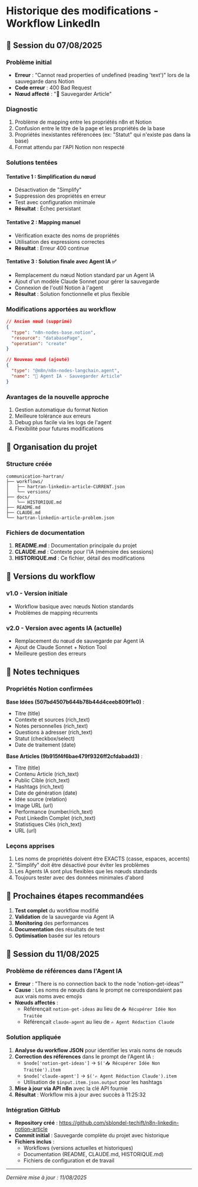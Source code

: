 # Historique des modifications - Workflow LinkedIn

## 📅 Session du 07/08/2025

### Problème initial
- **Erreur** : "Cannot read properties of undefined (reading 'text')" lors de la sauvegarde dans Notion
- **Code erreur** : 400 Bad Request
- **Nœud affecté** : "💾 Sauvegarder Article"

### Diagnostic
1. Problème de mapping entre les propriétés n8n et Notion
2. Confusion entre le titre de la page et les propriétés de la base
3. Propriétés inexistantes référencées (ex: "Statut" qui n'existe pas dans la base)
4. Format attendu par l'API Notion non respecté

### Solutions tentées

#### Tentative 1 : Simplification du nœud
- Désactivation de "Simplify"
- Suppression des propriétés en erreur
- Test avec configuration minimale
- **Résultat** : Échec persistant

#### Tentative 2 : Mapping manuel
- Vérification exacte des noms de propriétés
- Utilisation des expressions correctes
- **Résultat** : Erreur 400 continue

#### Tentative 3 : Solution finale avec Agent IA ✅
- Remplacement du nœud Notion standard par un Agent IA
- Ajout d'un modèle Claude Sonnet pour gérer la sauvegarde
- Connexion de l'outil Notion à l'agent
- **Résultat** : Solution fonctionnelle et plus flexible

### Modifications apportées au workflow

```json
// Ancien nœud (supprimé)
{
  "type": "n8n-nodes-base.notion",
  "resource": "databasePage",
  "operation": "create"
}

// Nouveau nœud (ajouté)
{
  "type": "@n8n/n8n-nodes-langchain.agent",
  "name": "💾 Agent IA - Sauvegarder Article"
}
```

### Avantages de la nouvelle approche
1. Gestion automatique du format Notion
2. Meilleure tolérance aux erreurs
3. Debug plus facile via les logs de l'agent
4. Flexibilité pour futures modifications

## 📁 Organisation du projet

### Structure créée
```
communication-hartran/
├── workflows/
│   ├── hartran-linkedin-article-CURRENT.json
│   └── versions/
├── docs/
│   └── HISTORIQUE.md
├── README.md
├── CLAUDE.md
└── hartran-linkedin-article-problem.json
```

### Fichiers de documentation
1. **README.md** : Documentation principale du projet
2. **CLAUDE.md** : Contexte pour l'IA (mémoire des sessions)
3. **HISTORIQUE.md** : Ce fichier, détail des modifications

## 🔄 Versions du workflow

### v1.0 - Version initiale
- Workflow basique avec nœuds Notion standards
- Problèmes de mapping récurrents

### v2.0 - Version avec agents IA (actuelle)
- Remplacement du nœud de sauvegarde par Agent IA
- Ajout de Claude Sonnet + Notion Tool
- Meilleure gestion des erreurs

## 📝 Notes techniques

### Propriétés Notion confirmées

**Base Idées (507bd4507b644b78b44d4ceeb809f1e0)** :
- Titre (title)
- Contexte et sources (rich_text)
- Notes personnelles (rich_text)
- Questions à adresser (rich_text)
- Statut (checkbox/select)
- Date de traitement (date)

**Base Articles (9b915f4f6bae479f9326ff2cfdabadd3)** :
- Titre (title)
- Contenu Article (rich_text)
- Public Cible (rich_text)
- Hashtags (rich_text)
- Date de génération (date)
- Idée source (relation)
- Image URL (url)
- Performance (number/rich_text)
- Post LinkedIn Complet (rich_text)
- Statistiques Clés (rich_text)
- URL (url)

### Leçons apprises
1. Les noms de propriétés doivent être EXACTS (casse, espaces, accents)
2. "Simplify" doit être désactivé pour éviter les problèmes
3. Les Agents IA sont plus flexibles que les nœuds standards
4. Toujours tester avec des données minimales d'abord

## 🚀 Prochaines étapes recommandées

1. **Test complet** du workflow modifié
2. **Validation** de la sauvegarde via Agent IA
3. **Monitoring** des performances
4. **Documentation** des résultats de test
5. **Optimisation** basée sur les retours

## 📅 Session du 11/08/2025

### Problème de références dans l'Agent IA
- **Erreur** : "There is no connection back to the node 'notion-get-ideas'" 
- **Cause** : Les noms de nœuds dans le prompt ne correspondaient pas aux vrais noms avec emojis
- **Nœuds affectés** : 
  - Référençait `notion-get-ideas` au lieu de `📥 Récupérer Idée Non Traitée`
  - Référençait `claude-agent` au lieu de `✍️ Agent Rédaction Claude`

### Solution appliquée
1. **Analyse du workflow JSON** pour identifier les vrais noms de nœuds
2. **Correction des références** dans le prompt de l'Agent IA :
   - `$node['notion-get-ideas']` → `$('📥 Récupérer Idée Non Traitée').item`
   - `$node['claude-agent']` → `$('✍️ Agent Rédaction Claude').item`
   - Utilisation de `$input.item.json.output` pour les hashtags
3. **Mise à jour via API n8n** avec la clé API fournie
4. **Résultat** : Workflow mis à jour avec succès à 11:25:32

### Intégration GitHub
- **Repository créé** : https://github.com/sblondel-techift/n8n-linkedin-notion-article
- **Commit initial** : Sauvegarde complète du projet avec historique
- **Fichiers inclus** : 
  - Workflows (versions actuelles et historiques)
  - Documentation (README, CLAUDE.md, HISTORIQUE.md)
  - Fichiers de configuration et de travail

---

*Dernière mise à jour : 11/08/2025*